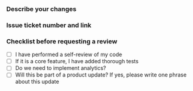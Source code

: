 ### Describe your changes
<!-- A clear and concise description of your changes. -->

### Issue ticket number and link
<!-- Add the issue ticket number and link here. -->

### Checklist before requesting a review
- [ ] I have performed a self-review of my code
- [ ] If it is a core feature, I have added thorough tests
- [ ] Do we need to implement analytics?
- [ ] Will this be part of a product update? If yes, please write one phrase about this update
